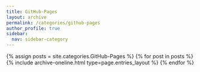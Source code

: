 ```yaml
---
title: GitHub-Pages
layout: archive
permalink: /categories/github-pages
author_profile: true
sidebar:
  nav: sidebar-category
---
```


{% assign posts = site.categories.GitHub-Pages %}
{% for post in posts %} {% include archive-oneline.html type=page.entries_layout %} {% endfor %}